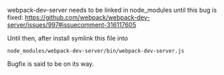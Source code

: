 webpack-dev-server needs to be linked in node_modules until this bug is fixed:
https://github.com/webpack/webpack-dev-server/issues/997#issuecomment-316117605

Until then, after install symlink this file into

`node_modules/webpack-dev-server/bin/webpack-dev-server.js`

Bugfix is said to be on its way.
